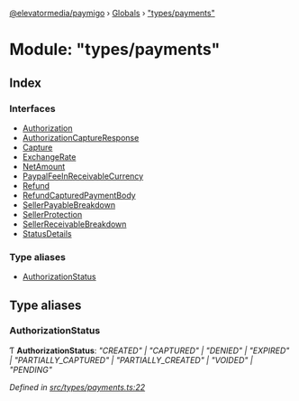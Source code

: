 [@elevatormedia/paymigo](../README.md) › [Globals](../globals.md) › ["types/payments"](_types_payments_.md)

# Module: "types/payments"

## Index

### Interfaces

-   [Authorization](../interfaces/_types_payments_.authorization.md)
-   [AuthorizationCaptureResponse](../interfaces/_types_payments_.authorizationcaptureresponse.md)
-   [Capture](../interfaces/_types_payments_.capture.md)
-   [ExchangeRate](../interfaces/_types_payments_.exchangerate.md)
-   [NetAmount](../interfaces/_types_payments_.netamount.md)
-   [PaypalFeeInReceivableCurrency](../interfaces/_types_payments_.paypalfeeinreceivablecurrency.md)
-   [Refund](../interfaces/_types_payments_.refund.md)
-   [RefundCapturedPaymentBody](../interfaces/_types_payments_.refundcapturedpaymentbody.md)
-   [SellerPayableBreakdown](../interfaces/_types_payments_.sellerpayablebreakdown.md)
-   [SellerProtection](../interfaces/_types_payments_.sellerprotection.md)
-   [SellerReceivableBreakdown](../interfaces/_types_payments_.sellerreceivablebreakdown.md)
-   [StatusDetails](../interfaces/_types_payments_.statusdetails.md)

### Type aliases

-   [AuthorizationStatus](_types_payments_.md#authorizationstatus)

## Type aliases

### AuthorizationStatus

Ƭ **AuthorizationStatus**: _"CREATED" | "CAPTURED" | "DENIED" | "EXPIRED" | "PARTIALLY_CAPTURED" | "PARTIALLY_CREATED" | "VOIDED" | "PENDING"_

_Defined in [src/types/payments.ts:22](https://github.com/ELEVATORmedia/paymigo/blob/6591146/src/types/payments.ts#L22)_
